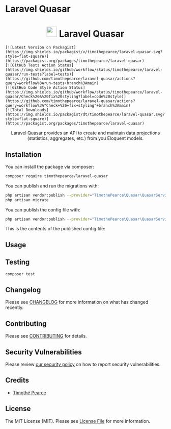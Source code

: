 # Laravel Quasar

<h1 align="center">
    <img src="https://timothepearce.github.io/laravel-quasar-docs/img/logo.svg" width="32px" height="32px" /> Laravel Quasar
</h1>

    [![Latest Version on Packagist](https://img.shields.io/packagist/v/timothepearce/laravel-quasar.svg?style=flat-square)](https://packagist.org/packages/timothepearce/laravel-quasar)
    [![GitHub Tests Action Status](https://img.shields.io/github/workflow/status/timothepearce/laravel-quasar/run-tests?label=tests)](https://github.com/timothepearce/laravel-quasar/actions?query=workflow%3Arun-tests+branch%3Amain)
    [![GitHub Code Style Action Status](https://img.shields.io/github/workflow/status/timothepearce/laravel-quasar/Check%20&%20fix%20styling?label=code%20style)](https://github.com/timothepearce/laravel-quasar/actions?query=workflow%3A"Check+%26+fix+styling"+branch%3Amain)
    [![Total Downloads](https://img.shields.io/packagist/dt/timothepearce/laravel-quasar.svg?style=flat-square)](https://packagist.org/packages/timothepearce/laravel-quasar)

<p align="center">Laravel Quasar provides an API to create and maintain data projections (statistics, aggregates, etc.) from you Eloquent models.</p>

## Installation

You can install the package via composer:

```bash
composer require timothepearce/laravel-quasar
```

You can publish and run the migrations with:

```bash
php artisan vendor:publish --provider="TimothePearce\Quasar\QuasarServiceProvider" --tag="quasar-migrations"
php artisan migrate
```

You can publish the config file with:
```bash
php artisan vendor:publish --provider="TimothePearce\Quasar\QuasarServiceProvider" --tag="quasar-config"
```

This is the contents of the published config file:

## Usage

## Testing

```bash
composer test
```

## Changelog

Please see [CHANGELOG](CHANGELOG.md) for more information on what has changed recently.

## Contributing

Please see [CONTRIBUTING](.github/CONTRIBUTING.md) for details.

## Security Vulnerabilities

Please review [our security policy](../../security/policy) on how to report security vulnerabilities.

## Credits

- [Timothé Pearce](https://github.com/TimothePearce)

## License

The MIT License (MIT). Please see [License File](LICENSE.md) for more information.
